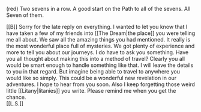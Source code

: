 (red) Two sevens in a row. A good start on the Path to all of the sevens. All Seven of them.

[[B]]
Sorry for the late reply on everything. 
I wanted to let you know that I have taken a few of my friends into [[The Dream|the place]] you were telling me all about. 
We saw all the amazing things you had mentioned. It really is the most wonderful place full of mysteries. We got plenty of experience and more to tell you about our journeys. 
I do have to ask you something. 
Have you all thought about making this into a method of travel? Clearly you all would be smart enough to handle something like that. 
I will leave the details to you in that regard. But imagine being able to travel to anywhere you would like so simply. This could be a wonderful new revelation in our adventures. 
I hope to hear from you soon. 
Also I keep forgetting those weird little [[Litany|litanies]] you write. Please remind me when you get the chance.  
[[L.S.]]